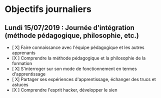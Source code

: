 # Objectifs journaliers

## Lundi 15/07/2019 : Journée d’intégration (méthode pédagogique, philosophie, etc.)


* [ X] Faire connaissance avec l'équipe pédagogique et les autres apprenants
* [X ] Comprendre la méthode pédagogique et la philosophie de la formation
* [ X] S'interroger sur son mode de fonctionnement en termes d'apprentissage
* [ X] Partager ses expériences d'apprentissage, échanger des trucs et astuces
* [X ] Comprendre l'esprit hacker, développer le sien
